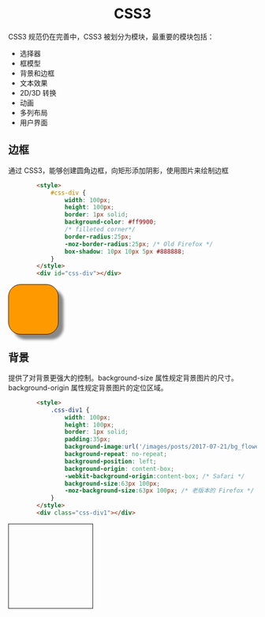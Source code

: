<h1 align="center"> CSS3</h1>

CSS3 规范仍在完善中，CSS3 被划分为模块，最重要的模块包括：

- 选择器
- 框模型
- 背景和边框
- 文本效果
- 2D/3D 转换
- 动画
- 多列布局
- 用户界面

边框
-

通过 CSS3，能够创建圆角边框，向矩形添加阴影，使用图片来绘制边框

```html
		<style>
			#css-div {
				width: 100px;
				height: 100px;
				border: 1px solid;
				background-color: #ff9900;
				/* filleted corner*/
				border-radius:25px; 
				-moz-border-radius:25px; /* Old Firefox */
				box-shadow: 10px 10px 5px #888888;
			}
		</style>
		<div id="css-div"></div>
```

<style>
	#css-div {
		width: 100px;
		height: 100px;
		border: 1px solid;
		background-color: #ff9900;
		/* filleted corner*/
		border-radius:25px; 
		-moz-border-radius:25px; /* Old Firefox */
		box-shadow: 10px 10px 5px #888888;
	}
</style>
<div id="css-div"></div>

背景
-

提供了对背景更强大的控制。background-size 属性规定背景图片的尺寸。background-origin 属性规定背景图片的定位区域。

```html
		<style>
			.css-div1 {
				width: 100px;
				height: 100px;
				border: 1px solid;
				padding:35px;
				background-image:url('/images/posts/2017-07-21/bg_flower.gif'); 
				background-repeat: no-repeat;
				background-position: left;
				background-origin: content-box;
				-webkit-background-origin:content-box; /* Safari */
				background-size:63px 100px;
				-moz-background-size:63px 100px; /* 老版本的 Firefox */
			}
		</style>
		<div class="css-div1"></div>
```

<style>
	.css-div1 {
		width: 100px;
		height: 100px;
		border: 1px solid;
		padding:35px;
		background-image:url('/images/posts/2017-07-21/bg_flower.gif'); 
		background-repeat: no-repeat;
		background-position: left;
		background-origin: content-box;
		-webkit-background-origin:content-box; /* Safari */
		background-size:63px 100px;
		-moz-background-size:63px 100px; /* 老版本的 Firefox */
	}
</style>
<div class="css-div1"></div>











